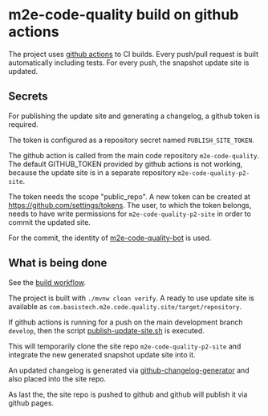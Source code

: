 # m2e-code-quality build on github actions

The project uses [github actions](https://docs.github.com/en/actions) to CI builds.
Every push/pull request is built automatically including tests.
For every push, the snapshot update site is updated.

## Secrets

For publishing the update site and generating a changelog, a github token is required.

The token is configured as a repository secret named `PUBLISH_SITE_TOKEN`.

The github action is called from the main code repository `m2e-code-quality`. The default
GITHUB_TOKEN provided by github actions is not working, because the update site
is in a separate repository `m2e-code-quality-p2-site`.

The token needs the scope "public_repo". A new token can be created at <https://github.com/settings/tokens>.
The user, to which the token belongs, needs to have write permissions for `m2e-code-quality-p2-site`
in order to commit the updated site.

For the commit, the identity of [m2e-code-quality-bot](https://github.com/m2e-code-quality-bot) is used.

## What is being done

See the [build workflow](.github/workflows/build.yml).

The project is built with `./mvnw clean verify`.
A ready to use update site is available as `com.basistech.m2e.code.quality.site/target/repository`.

If github actions is running for a push on the main development branch `develop`,
then the script [publish-update-site.sh](tools/publish-update-site.sh)
is executed.

This will temporarily clone the site repo `m2e-code-quality-p2-site` and integrate the new
generated snapshot update site into it.

An updated changelog is generated via [github-changelog-generator](https://github.com/github-changelog-generator/github-changelog-generator)
and also placed into the site repo.

As last the, the site repo is pushed to github and github will publish it via github pages.

